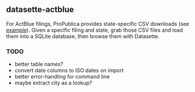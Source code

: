 ## datasette-actblue

For ActBlue filings, ProPublica provides state-specific CSV downloads (see [example](https://projects.propublica.org/itemizer/committee/C00401224/2020/filings/1385527/downloads)). Given a specific filing and state, grab those CSV files and load them into a SQLite database, then browse them with Datasette.


### TODO

  * better table names?
  * convert date columns to ISO dates on import
  * better error-handling for command line
  * maybe extract city as a lookup?

  
